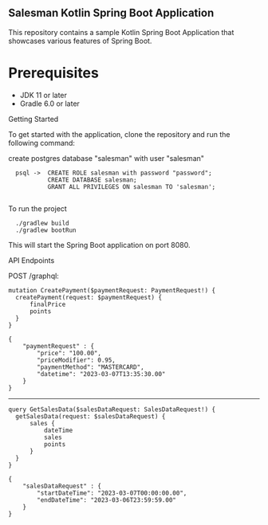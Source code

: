 ## Salesman Kotlin Spring Boot Application ##

This repository contains a sample Kotlin Spring Boot Application that showcases various features of Spring Boot.

# Prerequisites #

  * JDK 11 or later
  * Gradle 6.0 or later
  
Getting Started

To get started with the application, clone the repository and run the following command:


create postgres database "salesman" with user "salesman"
```
  psql ->  CREATE ROLE salesman with password "password";
           CREATE DATABASE salesman;
           GRANT ALL PRIVILEGES ON salesman TO 'salesman';
           
```

To run the project 
```
  ./gradlew build
  ./gradlew bootRun
```
This will start the Spring Boot application on port 8080.

API Endpoints

POST /graphql: 
```
mutation CreatePayment($paymentRequest: PaymentRequest!) {
  createPayment(request: $paymentRequest) {
      finalPrice
      points
  }
}

{
    "paymentRequest" : {
        "price": "100.00",
        "priceModifier": 0.95,
        "paymentMethod": "MASTERCARD",
        "datetime": "2023-03-07T13:35:30.00"
    }
}
```
----------------------------------------------------
```
query GetSalesData($salesDataRequest: SalesDataRequest!) {
  getSalesData(request: $salesDataRequest) {
      sales {
          dateTime
          sales
          points
      }
  }
}

{
    "salesDataRequest" : {
        "startDateTime": "2023-03-07T00:00:00.00",
        "endDateTime": "2023-03-06T23:59:59.00"
    }
}
```
